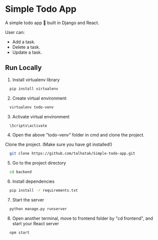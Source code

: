 # Simple Todo App

A simple todo app 📝 built in Django and React. 

User can:
- Add a task.
- Delete a task.
- Update a task.

## Run Locally

1. Install virtualenv library
```bash
  pip install virtualenv
```
2. Create virtual environment
```bash
  virtualenv todo-venv 
```
3. Activate virtual environment
```bash
  \Scripts\activate 
```
4. Open the above "todo-venv" folder in cmd and clone the project.

Clone the project. (Make sure you have git installed!)

```bash
  git clone https://github.com/talhatak/Simple-todo-app.git
```

5. Go to the project directory

```bash
  cd backend
```

6. Install dependencies

```bash
  pip install -r requirements.txt
```

7. Start the server

```bash
  python manage.py runserver
```
8. Open another terminal, move to frontend folder by "cd frontend", and start your React server 
```bash
  npm start
```
